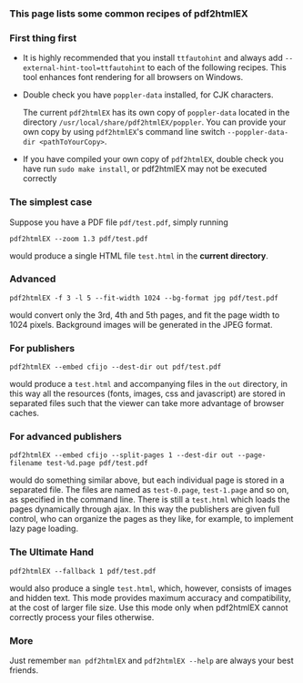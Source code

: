 ### This page lists some common recipes of pdf2htmlEX

### First thing first
- It is highly recommended that you install `ttfautohint` and always add `--external-hint-tool=ttfautohint` to each of the following recipes. This tool enhances font rendering for all browsers on Windows.
- Double check you have `poppler-data` installed, for CJK characters.

  The current `pdf2htmlEX` has its own copy of `poppler-data` located in the directory
  `/usr/local/share/pdf2htmlEX/poppler`. You can provide your own copy by using `pdf2htmlEX`'s
  command line switch `--poppler-data-dir <pathToYourCopy>`.
- If you have compiled your own copy of `pdf2htmlEX`, double check you have run `sudo make install`, or pdf2htmlEX may not be executed correctly

### The simplest case
Suppose you have a PDF file `pdf/test.pdf`, simply running

    pdf2htmlEX --zoom 1.3 pdf/test.pdf

would produce a single HTML file `test.html` in the **current directory**.

### Advanced
 
    pdf2htmlEX -f 3 -l 5 --fit-width 1024 --bg-format jpg pdf/test.pdf

would convert only the 3rd, 4th and 5th pages, and fit the page width to 1024 pixels.
Background images will be generated in the JPEG format.

### For publishers

    pdf2htmlEX --embed cfijo --dest-dir out pdf/test.pdf

would produce a `test.html` and accompanying files in the `out` directory, in this way all the resources (fonts, images, css and javascript) are stored in separated files such that the viewer can take more advantage of browser caches.

### For advanced publishers

    pdf2htmlEX --embed cfijo --split-pages 1 --dest-dir out --page-filename test-%d.page pdf/test.pdf

would do something similar above, but each individual page is stored in a separated file. The files are named as `test-0.page`, `test-1.page` and so on, as specified in the command line. There is still a `test.html` which loads the pages dynamically through ajax. In this way the publishers are given full control, who can organize the pages as they like, for example, to implement lazy page loading.

### The Ultimate Hand

    pdf2htmlEX --fallback 1 pdf/test.pdf

would also produce a single `test.html`, which, however, consists of images and hidden text. This mode provides maximum accuracy and compatibility, at the cost of larger file size. Use this mode only when pdf2htmlEX cannot correctly process your files otherwise.

### More
Just remember `man pdf2htmlEX` and `pdf2htmlEX --help` are always your best friends.